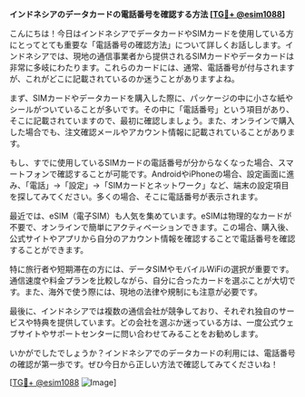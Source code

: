 **インドネシアのデータカードの電話番号を確認する方法 [[TG💪+ @esim1088](https://t.me/s/esim1088)]**

こんにちは！今日はインドネシアでデータカードやSIMカードを使用している方にとってとても重要な「電話番号の確認方法」について詳しくお話しします。インドネシアでは、現地の通信事業者から提供されるSIMカードやデータカードは非常に多岐にわたります。これらのカードには、通常、電話番号が付与されますが、これがどこに記載されているのか迷うことがありますよね。

まず、SIMカードやデータカードを購入した際に、パッケージの中に小さな紙やシールがついていることが多いです。その中に「電話番号」という項目があり、そこに記載されていますので、最初に確認しましょう。また、オンラインで購入した場合でも、注文確認メールやアカウント情報に記載されていることがあります。

もし、すでに使用しているSIMカードの電話番号が分からなくなった場合、スマートフォンで確認することが可能です。AndroidやiPhoneの場合、設定画面に進み、「電話」→「設定」→「SIMカードとネットワーク」など、端末の設定項目を探してみてください。多くの場合、そこに電話番号が表示されます。

最近では、eSIM（電子SIM）も人気を集めています。eSIMは物理的なカードが不要で、オンラインで簡単にアクティベーションできます。この場合、購入後、公式サイトやアプリから自分のアカウント情報を確認することで電話番号を確認することができます。

特に旅行者や短期滞在の方には、データSIMやモバイルWiFiの選択が重要です。通信速度や料金プランを比較しながら、自分に合ったカードを選ぶことが大切です。また、海外で使う際には、現地の法律や規制にも注意が必要です。

最後に、インドネシアでは複数の通信会社が競争しており、それぞれ独自のサービスや特典を提供しています。どの会社を選ぶか迷っている方は、一度公式ウェブサイトやサポートセンターに問い合わせてみることをお勧めします。

いかがでしたでしょうか？インドネシアでのデータカードの利用には、電話番号の確認が第一歩です。ぜひ今日から正しい方法で確認してみてくださいね！

[[TG💪+ @esim1088](https://t.me/s/esim1088) ![Image](https://i.postimg.cc/Y0z9fWf4/image.png)]